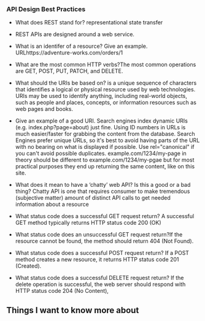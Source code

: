 
### API Design Best Practices
- What does REST stand for? representational state transfer
- REST APIs are designed around a web service.
- What is an identifer of a resource? Give an example. URLhttps://adventure-works.com/orders/1
- What are the most common HTTP verbs?The most common operations are GET, POST, PUT, PATCH, and DELETE.
- What should the URIs be based on? is a unique sequence of characters that identifies a logical or physical resource used by web technologies. URIs may be used to identify anything, including real-world objects, such as people and places, concepts, or information resources such as web pages and books.

- Give an example of a good URI.
 Search engines index dynamic URIs (e.g. index.php?page=about) just fine. Using ID numbers in URLs is much easier/faster for grabbing the content from the database. Search Engines prefer unique URLs, so it's best to avoid having parts of the URL with no bearing on what is displayed if possible. Use rel="canonical" if you can't avoid possible duplicates. example.com/1234/my-page in theory should be different to example.com/1234/my-pgae but for most practical purposes they end up returning the same content, like on this site.

- What does it mean to have a ‘chatty’ web API? Is this a good or a bad thing?
Chatty API is one that requires consumer to make tremendous (subjective matter) amount of distinct API calls to get needed information about a resource

- What status code does a successful GET request return?
A successful GET method typically returns HTTP status code 200 (OK)

- What status code does an unsuccessful GET request return?If the resource cannot be found, the method should return 404 (Not Found).

- What status code does a successful POST request return?
If a POST method creates a new resource, it returns HTTP status code 201 (Created). 
- What status code does a successful DELETE request return?
If the delete operation is successful, the web server should respond with HTTP status code 204 (No Content), 
## Things I want to know more about